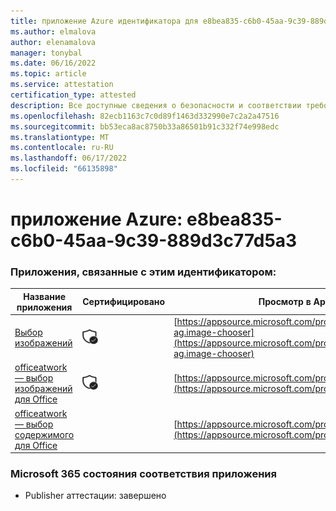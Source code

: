 ```yaml
---
title: приложение Azure идентификатора для e8bea835-c6b0-45aa-9c39-889d3c77d5a3
ms.author: elmalova
author: elenamalova
manager: tonybal
ms.date: 06/16/2022
ms.topic: article
ms.service: attestation
certification_type: attested
description: Все доступные сведения о безопасности и соответствии требованиям для e8bea835-c6b0-45aa-9c39-889d3c77d5a3.
ms.openlocfilehash: 82ecb1163c7c0d89f1463d332990e7c2a2a47516
ms.sourcegitcommit: bb53eca8ac8750b33a86501b91c332f74e998edc
ms.translationtype: MT
ms.contentlocale: ru-RU
ms.lasthandoff: 06/17/2022
ms.locfileid: "66135898"
---
```

# <a name="azure-app-id-e8bea835-c6b0-45aa-9c39-889d3c77d5a3"></a>приложение Azure: e8bea835-c6b0-45aa-9c39-889d3c77d5a3


### <a name="apps-associated-with-this-id"></a>Приложения, связанные с этим идентификатором:
| **Название приложения** | **Сертифицировано** | **Просмотр в AppSource** |
|--------------|---------------|-----------------------|
| [Выбор изображений](../forward/officeatwork-ag.image-chooser.md) | <img alt="Certified application badge" src="../media/certified-badge.png" height="25" width="25" /> | [https://appsource.microsoft.com/product/office/officeatwork-ag.image-chooser](https://appsource.microsoft.com/product/office/officeatwork-ag.image-chooser) |
| [officeatwork — выбор изображений для Office](../forward/WA200002683.md) | <img alt="Certified application badge" src="../media/certified-badge.png" height="25" width="25" /> | [https://appsource.microsoft.com/product/office/WA200002683](https://appsource.microsoft.com/product/office/WA200002683) |
| [officeatwork — выбор содержимого для Office](../forward/WA104380602.md) |  | [https://appsource.microsoft.com/product/office/WA104380602](https://appsource.microsoft.com/product/office/WA104380602) |

### <a name="microsoft-365-app-compliance-status"></a>Microsoft 365 состояния соответствия приложения
- Publisher аттестации: завершено
